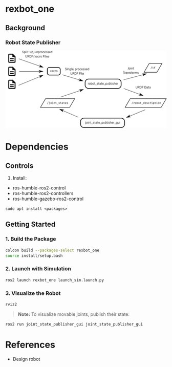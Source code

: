 # rexbot_one
## Background
### Robot State Publisher
![Robot State Publisher](docs/images/robot_state_publisher.png)

# Dependencies
## Controls
1. Install:
- ros-humble-ros2-control
- ros-humble-ros2-controllers
- ros-humble-gazebo-ros2-control

```
sudo apt install <packages>
```

## Getting Started

### 1. Build the Package
```bash
colcon build --packages-select rexbot_one
source install/setup.bash
```

### 2. Launch with Simulation
```bash
ros2 launch rexbot_one launch_sim.launch.py
```

### 3. Visualize the Robot
```bash
rviz2
```

> **Note:** To visualize movable joints, publish their state:
```bash
ros2 run joint_state_publisher_gui joint_state_publisher_gui
```

# References
- Design robot